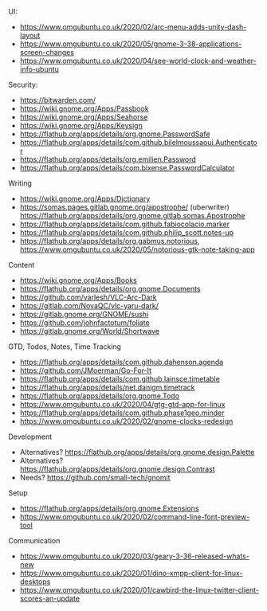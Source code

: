 UI:

- https://www.omgubuntu.co.uk/2020/02/arc-menu-adds-unity-dash-layout
- https://www.omgubuntu.co.uk/2020/05/gnome-3-38-applications-screen-changes
- https://www.omgubuntu.co.uk/2020/04/see-world-clock-and-weather-info-ubuntu

Security:

- https://bitwarden.com/
- https://wiki.gnome.org/Apps/Passbook
- https://wiki.gnome.org/Apps/Seahorse
- https://wiki.gnome.org/Apps/Keysign
- https://flathub.org/apps/details/org.gnome.PasswordSafe
- https://flathub.org/apps/details/com.github.bilelmoussaoui.Authenticator
- https://flathub.org/apps/details/org.emilien.Password
- https://flathub.org/apps/details/com.bixense.PasswordCalculator

Writing

- https://wiki.gnome.org/Apps/Dictionary
- https://somas.pages.gitlab.gnome.org/apostrophe/ (uberwriter)
  https://flathub.org/apps/details/org.gnome.gitlab.somas.Apostrophe
- https://flathub.org/apps/details/com.github.fabiocolacio.marker
- https://flathub.org/apps/details/com.github.philip_scott.notes-up
- https://flathub.org/apps/details/org.gabmus.notorious,
  https://www.omgubuntu.co.uk/2020/05/notorious-gtk-note-taking-app

Content

- https://wiki.gnome.org/Apps/Books
- https://flathub.org/apps/details/org.gnome.Documents
- https://github.com/varlesh/VLC-Arc-Dark
- https://gitlab.com/NovaQC/vlc-yaru-dark/
- https://gitlab.gnome.org/GNOME/sushi
- https://github.com/johnfactotum/foliate
- https://gitlab.gnome.org/World/Shortwave

GTD, Todos, Notes, Time Tracking

- https://flathub.org/apps/details/com.github.dahenson.agenda
- https://github.com/JMoerman/Go-For-It
- https://flathub.org/apps/details/com.github.lainsce.timetable
- https://flathub.org/apps/details/net.danigm.timetrack
- https://flathub.org/apps/details/org.gnome.Todo
- https://www.omgubuntu.co.uk/2020/04/gtg-gtd-app-for-linux
- https://flathub.org/apps/details/com.github.phase1geo.minder
- https://www.omgubuntu.co.uk/2020/02/gnome-clocks-redesign

Development

- Alternatives? https://flathub.org/apps/details/org.gnome.design.Palette
- Alternatives? https://flathub.org/apps/details/org.gnome.design.Contrast
- Needs? https://github.com/small-tech/gnomit

Setup

- https://flathub.org/apps/details/org.gnome.Extensions
- https://www.omgubuntu.co.uk/2020/02/command-line-font-preview-tool

Communication

- https://www.omgubuntu.co.uk/2020/03/geary-3-36-released-whats-new
- https://www.omgubuntu.co.uk/2020/01/dino-xmpp-client-for-linux-desktops
- https://www.omgubuntu.co.uk/2020/01/cawbird-the-linux-twitter-client-scores-an-update
